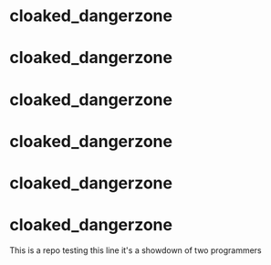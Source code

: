 # cloaked_dangerzone
# cloaked_dangerzone
# cloaked_dangerzone
# cloaked_dangerzone
# cloaked_dangerzone
# cloaked_dangerzone

This is a repo
testing this line 
it's a showdown of two programmers
